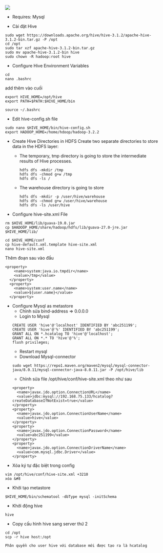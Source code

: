 <image src="https://docs.cloudera.com/HDPDocuments/HDP2/HDP-2.5.6/bk_hadoop-high-availability/content/figures/1/figures/multiple_hs2_example.png">

- Requires: Mysql

- Cài đặt Hive
```
sudo wget https://downloads.apache.org/hive/hive-3.1.2/apache-hive-3.1.2-bin.tar.gz -P /opt
cd /opt
sudo tar xzf apache-hive-3.1.2-bin.tar.gz
sudo mv apache-hive-3.1.2-bin hive
sudo chown -R hadoop:root hive
```

- Configure Hive Environment Variables
```
cd
nano .bashrc
```

add thêm vào cuối
```
export HIVE_HOME=/opt/hive
export PATH=$PATH:$HIVE_HOME/bin
```

```
source ~/.bashrc
```

- Edit hive-config.sh file
```
sudo nano $HIVE_HOME/bin/hive-config.sh
export HADOOP_HOME=/home/hdoop/hadoop-3.2.2
```

- Create Hive Directories in HDFS
Create two separate directories to store data in the HDFS layer:
  - The temporary, tmp directory is going to store the intermediate results of Hive processes.
    ```
    hdfs dfs -mkdir /tmp
    hdfs dfs -chmod g+w /tmp
    hdfs dfs -ls /
    ```
  - The warehouse directory is going to store
    ```
    hdfs dfs -mkdir -p /user/hive/warehouse
    hdfs dfs -chmod g+w /user/hive/warehouse
    hdfs dfs -ls /user/hive
    ```

- Configure hive-site.xml File
```
rm $HIVE_HOME/lib/guava-19.0.jar
cp $HADOOP_HOME/share/hadoop/hdfs/lib/guava-27.0-jre.jar $HIVE_HOME/lib/
```

```
cd $HIVE_HOME/conf
cp hive-default.xml.template hive-site.xml
nano hive-site.xml
```
Thêm đoạn sau vào đầu
```
<property>
    <name>system:java.io.tmpdir</name>
    <value>/tmp</value>
  </property>
  <property>
    <name>system:user.name</name>
    <value>${user.name}</value>
  </property>
```

- Configure Mysql as metastore
  - Chỉnh sửa bind-address => 0.0.0.0
  - Login to Mysql 
  ```
  CREATE USER 'hive'@'localhost' IDENTIFIED BY 'abc251199';
  CREATE USER 'hive'@'%' IDENTIFIED BY 'abc251199';
  GRANT ALL ON *.hcatalog TO 'hive'@'localhost';
  GRANT ALL ON *.* TO 'hive'@'%';
  flush privileges;
  ```
  - Restart mysql
  - Download Mysql-connector
  ```
  sudo wget https://repo1.maven.org/maven2/mysql/mysql-connector-java/8.0.11/mysql-connector-java-8.0.11.jar -P /opt/hive/lib
  ```
  - Chỉnh sửa file /opt/hive/conf/hive-site.xml theo như sau
  ```
  <property>
    <name>javax.jdo.option.ConnectionURL</name>
    <value>jdbc:mysql://192.168.75.133/hcatalog?createDatabaseIfNotExist=true</value>
  </property>
  <property>
    <name>javax.jdo.option.ConnectionUserName</name>
    <value>hive</value>
  </property>
  <property>
    <name>javax.jdo.option.ConnectionPassword</name>
    <value>abc251199</value>
  </property>
  <property>
    <name>javax.jdo.option.ConnectionDriverName</name>
    <value>com.mysql.jdbc.Driver</value>
  </property>
  ```
- Xóa ký tự đặc biệt trong config 
```
vim /opt/hive/conf/hive-site.xml +3210
xóa &#8 
```
- Khởi tạo metastore
```
$HIVE_HOME/bin/schematool -dbType mysql -initSchema
```
- Khởi động hive
```
hive
```

- Copy cấu hình hive sang server thứ 2
```
cd /opt
scp -r hive host:/opt
```


```
Phân quyền cho user hive với database mới được tạo ra là hcatalog
```
